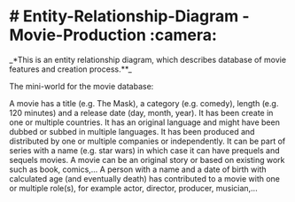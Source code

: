  <h1> # Entity-Relationship-Diagram - Movie-Production :camera: </h1>
_*This is an entity relationship diagram, which describes database of movie features and creation process.**_


The mini-world for the movie database:

A movie has a title (e.g. The Mask), a category (e.g. comedy), length (e.g. 120 minutes) and a release date (day, month, year). It has been create in one or multiple countries. It has an original language and might have been dubbed or subbed in multiple languages. It has been produced and distributed by one or multiple companies or independently. It can be part of series with a name (e.g. star wars) in which case it can have prequels and sequels movies. A movie can be an original story or based on existing work such as book, comics,...
A person with a name and a date of birth with calculated age (and eventually death) has contributed to a movie with one or multiple role(s), for example actor, director, producer, musician,...


